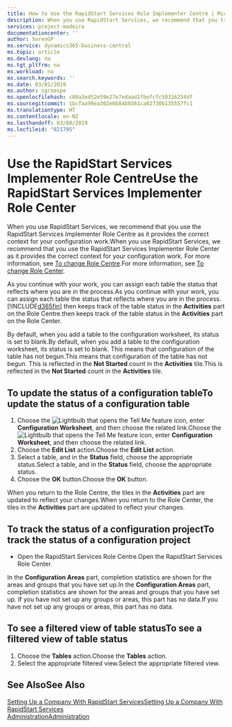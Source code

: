 ```yaml
---
title: How to Use the RapidStart Services Role Implementer Centre | Microsoft Docs
description: When you use RapidStart Services, we recommend that you track your work and use the RapidStart Services Implementer Role Centre as it provides the correct context for your configuration work.
services: project-madeira
documentationcenter: ''
author: SorenGP
ms.service: dynamics365-business-central
ms.topic: article
ms.devlang: na
ms.tgt_pltfrm: na
ms.workload: na
ms.search.keywords: ''
ms.date: 03/01/2019
ms.author: sgroespe
ms.openlocfilehash: c00a3e452e59e27e7edaad1fbefcfc50316254df
ms.sourcegitcommit: 1bcfaa99ea302e6b84b8361ca02730b135557fc1
ms.translationtype: HT
ms.contentlocale: en-NZ
ms.lasthandoff: 03/08/2019
ms.locfileid: "821795"
---
```

# <a name="use-the-rapidstart-services-implementer-role-center"></a><span data-ttu-id="bd293-103">Use the RapidStart Services Implementer Role Centre</span><span class="sxs-lookup"><span data-stu-id="bd293-103">Use the RapidStart Services Implementer Role Center</span></span>
<span data-ttu-id="bd293-104">When you use RapidStart Services, we recommend that you use the RapidStart Services Implementer Role Centre as it provides the correct context for your configuration work.</span><span class="sxs-lookup"><span data-stu-id="bd293-104">When you use RapidStart Services, we recommend that you use the RapidStart Services Implementer Role Center as it provides the correct context for your configuration work.</span></span> <span data-ttu-id="bd293-105">For more information, see [To change Role Centre](ui-change-basic-settings.md#to-change-role-center).</span><span class="sxs-lookup"><span data-stu-id="bd293-105">For more information, see [To change Role Center](ui-change-basic-settings.md#to-change-role-center).</span></span>

<span data-ttu-id="bd293-106">As you continue with your work, you can assign each table the status that reflects where you are in the process.</span><span class="sxs-lookup"><span data-stu-id="bd293-106">As you continue with your work, you can assign each table the status that reflects where you are in the process.</span></span> [!INCLUDE[d365fin](includes/d365fin_md.md)] <span data-ttu-id="bd293-107">then keeps track of the table status in the **Activities** part on the Role Centre.</span><span class="sxs-lookup"><span data-stu-id="bd293-107">then keeps track of the table status in the **Activities** part on the Role Center.</span></span>  

<span data-ttu-id="bd293-108">By default, when you add a table to the configuration worksheet, its status is set to blank.</span><span class="sxs-lookup"><span data-stu-id="bd293-108">By default, when you add a table to the configuration worksheet, its status is set to blank.</span></span> <span data-ttu-id="bd293-109">This means that configuration of the table has not begun.</span><span class="sxs-lookup"><span data-stu-id="bd293-109">This means that configuration of the table has not begun.</span></span> <span data-ttu-id="bd293-110">This is reflected in the **Not Started** count in the **Activities** tile.</span><span class="sxs-lookup"><span data-stu-id="bd293-110">This is reflected in the **Not Started** count in the **Activities** tile.</span></span>  

## <a name="to-update-the-status-of-a-configuration-table"></a><span data-ttu-id="bd293-111">To update the status of a configuration table</span><span class="sxs-lookup"><span data-stu-id="bd293-111">To update the status of a configuration table</span></span>  
1.  <span data-ttu-id="bd293-112">Choose the ![Lightbulb that opens the Tell Me feature](media/ui-search/search_small.png "Tell me what you want to do") icon, enter **Configuration Worksheet**, and then choose the related link.</span><span class="sxs-lookup"><span data-stu-id="bd293-112">Choose the ![Lightbulb that opens the Tell Me feature](media/ui-search/search_small.png "Tell me what you want to do") icon, enter **Configuration Worksheet**, and then choose the related link.</span></span>  
2.  <span data-ttu-id="bd293-113">Choose the **Edit List** action.</span><span class="sxs-lookup"><span data-stu-id="bd293-113">Choose the **Edit List** action.</span></span>  
3.  <span data-ttu-id="bd293-114">Select a table, and in the **Status** field, choose the appropriate status.</span><span class="sxs-lookup"><span data-stu-id="bd293-114">Select a table, and in the **Status** field, choose the appropriate status.</span></span>  
4.  <span data-ttu-id="bd293-115">Choose the **OK** button.</span><span class="sxs-lookup"><span data-stu-id="bd293-115">Choose the **OK** button.</span></span>  

<span data-ttu-id="bd293-116">When you return to the Role Centre, the tiles in the **Activities** part are updated to reflect your changes.</span><span class="sxs-lookup"><span data-stu-id="bd293-116">When you return to the Role Center, the tiles in the **Activities** part are updated to reflect your changes.</span></span>  

## <a name="to-track-the-status-of-a-configuration-project"></a><span data-ttu-id="bd293-117">To track the status of a configuration project</span><span class="sxs-lookup"><span data-stu-id="bd293-117">To track the status of a configuration project</span></span>  
- <span data-ttu-id="bd293-118">Open the RapidStart Services Role Centre.</span><span class="sxs-lookup"><span data-stu-id="bd293-118">Open the RapidStart Services Role Center.</span></span>  

<span data-ttu-id="bd293-119">In the **Configuration Areas** part, completion statistics are shown for the areas and groups that you have set up.</span><span class="sxs-lookup"><span data-stu-id="bd293-119">In the **Configuration Areas** part, completion statistics are shown for the areas and groups that you have set up.</span></span> <span data-ttu-id="bd293-120">If you have not set up any groups or areas, this part has no data.</span><span class="sxs-lookup"><span data-stu-id="bd293-120">If you have not set up any groups or areas, this part has no data.</span></span>  

## <a name="to-see-a-filtered-view-of-table-status"></a><span data-ttu-id="bd293-121">To see a filtered view of table status</span><span class="sxs-lookup"><span data-stu-id="bd293-121">To see a filtered view of table status</span></span>  
1. <span data-ttu-id="bd293-122">Choose the **Tables** action.</span><span class="sxs-lookup"><span data-stu-id="bd293-122">Choose the **Tables** action.</span></span>  
2. <span data-ttu-id="bd293-123">Select the appropriate filtered view.</span><span class="sxs-lookup"><span data-stu-id="bd293-123">Select the appropriate filtered view.</span></span>  

## <a name="see-also"></a><span data-ttu-id="bd293-124">See Also</span><span class="sxs-lookup"><span data-stu-id="bd293-124">See Also</span></span>  
[<span data-ttu-id="bd293-125">Setting Up a Company With RapidStart Services</span><span class="sxs-lookup"><span data-stu-id="bd293-125">Setting Up a Company With RapidStart Services</span></span>](admin-set-up-a-company-with-rapidstart.md)  
[<span data-ttu-id="bd293-126">Administration</span><span class="sxs-lookup"><span data-stu-id="bd293-126">Administration</span></span>](admin-setup-and-administration.md)
